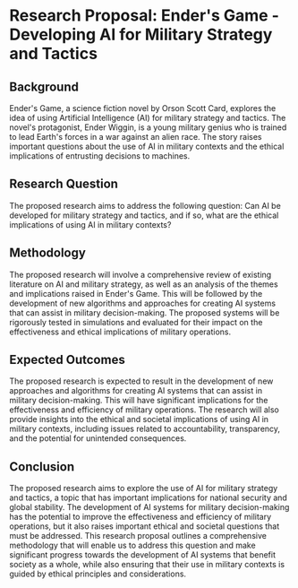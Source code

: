 # Research Proposal: Ender's Game - Developing AI for Military Strategy and Tactics

## Background
Ender's Game, a science fiction novel by Orson Scott Card, explores the idea of using Artificial Intelligence (AI) for military strategy and tactics. The novel's protagonist, Ender Wiggin, is a young military genius who is trained to lead Earth's forces in a war against an alien race. The story raises important questions about the use of AI in military contexts and the ethical implications of entrusting decisions to machines.

## Research Question
The proposed research aims to address the following question:
Can AI be developed for military strategy and tactics, and if so, what are the ethical implications of using AI in military contexts?

## Methodology
The proposed research will involve a comprehensive review of existing literature on AI and military strategy, as well as an analysis of the themes and implications raised in Ender's Game. This will be followed by the development of new algorithms and approaches for creating AI systems that can assist in military decision-making. The proposed systems will be rigorously tested in simulations and evaluated for their impact on the effectiveness and ethical implications of military operations.

## Expected Outcomes
The proposed research is expected to result in the development of new approaches and algorithms for creating AI systems that can assist in military decision-making. This will have significant implications for the effectiveness and efficiency of military operations. The research will also provide insights into the ethical and societal implications of using AI in military contexts, including issues related to accountability, transparency, and the potential for unintended consequences.

## Conclusion
The proposed research aims to explore the use of AI for military strategy and tactics, a topic that has important implications for national security and global stability. The development of AI systems for military decision-making has the potential to improve the effectiveness and efficiency of military operations, but it also raises important ethical and societal questions that must be addressed. This research proposal outlines a comprehensive methodology that will enable us to address this question and make significant progress towards the development of AI systems that benefit society as a whole, while also ensuring that their use in military contexts is guided by ethical principles and considerations.
